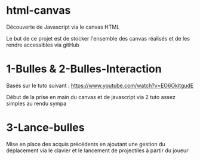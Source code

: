 # html-canvas
Découverte de Javascript via le canvas HTML

Le but de ce projet est de stocker l'ensemble des canvas réalisés et de les rendre accessibles via gitHub


1-Bulles & 2-Bulles-Interaction 
=============================
Basés sur le tuto suivant : https://www.youtube.com/watch?v=EO6OkltgudE

Début de la prise en main du canvas et de javascript via 2 tuto assez simples au rendu sympa

3-Lance-bulles 
=============================

Mise en place des acquis précédents en ajoutant une gestion du déplacement via le clavier et le lancement de projectiles à partir du joueur 
